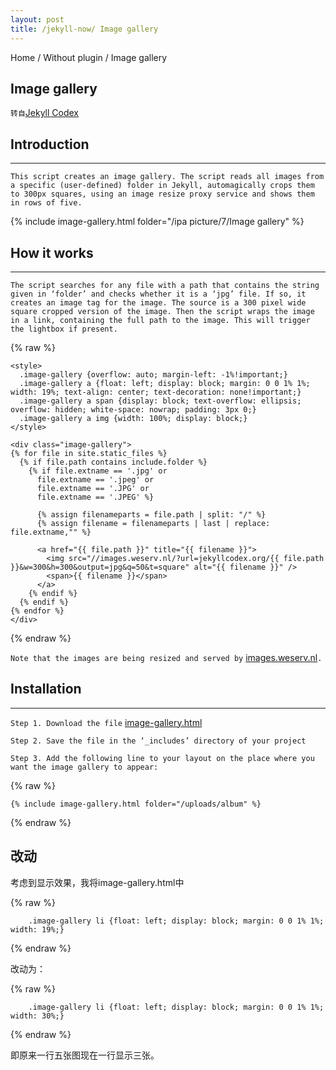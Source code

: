 ```yaml
---
layout: post
title: /jekyll-now/ Image gallery
---
```


Home / Without plugin / Image gallery

## Image gallery ##

`转自`[Jekyll Codex](https://jekyllcodex.org/without-plugin/image-gallery/#)

## Introduction ##
----

`This script creates an image gallery. The script reads all images from a specific (user-defined) folder in Jekyll, automagically crops them to 300px squares, using an image resize proxy service and shows them in rows of five.`


{% include image-gallery.html folder="/ipa picture/7/Image gallery" %}


## How it works ##
----

`The script searches for any file with a path that contains the string given in ‘folder’ and checks whether it is a ‘jpg’ file. If so, it creates an image tag for the image. The source is a 300 pixel wide square cropped version of the image. Then the script wraps the image in a link, containing the full path to the image. This will trigger the lightbox if present.`

{% raw %}

```liquid
<style>
  .image-gallery {overflow: auto; margin-left: -1%!important;}
  .image-gallery a {float: left; display: block; margin: 0 0 1% 1%; width: 19%; text-align: center; text-decoration: none!important;}
  .image-gallery a span {display: block; text-overflow: ellipsis; overflow: hidden; white-space: nowrap; padding: 3px 0;}
  .image-gallery a img {width: 100%; display: block;}
</style>

<div class="image-gallery">
{% for file in site.static_files %}
  {% if file.path contains include.folder %}
    {% if file.extname == '.jpg' or 
      file.extname == '.jpeg' or 
      file.extname == '.JPG' or 
      file.extname == '.JPEG' %}

      {% assign filenameparts = file.path | split: "/" %}
      {% assign filename = filenameparts | last | replace: file.extname,"" %}

      <a href="{{ file.path }}" title="{{ filename }}">
        <img src="//images.weserv.nl/?url=jekyllcodex.org/{{ file.path }}&w=300&h=300&output=jpg&q=50&t=square" alt="{{ filename }}" />
        <span>{{ filename }}</span>
      </a>
    {% endif %}
  {% endif %}
{% endfor %}
</div>
```

{% endraw %}

`Note that the images are being resized and served by` [images.weserv.nl](https://images.weserv.nl/)`.`

## Installation ##
----

`Step 1. Download the file` [image-gallery.html](https://raw.githubusercontent.com/jhvanderschee/jekyllcodex/gh-pages/_includes/image-gallery.html)

`Step 2. Save the file in the ‘_includes’ directory of your project`

`Step 3. Add the following line to your layout on the place where you want the image gallery to appear:`

{% raw %}

```liquid
{% include image-gallery.html folder="/uploads/album" %}
```

{% endraw %}

## 改动 ##

考虑到显示效果，我将image-gallery.html中

{% raw %}

```liquid
    .image-gallery li {float: left; display: block; margin: 0 0 1% 1%; width: 19%;}
```

{% endraw %}

改动为：

{% raw %}

```liquid
    .image-gallery li {float: left; display: block; margin: 0 0 1% 1%; width: 30%;}
```

{% endraw %}

即原来一行五张图现在一行显示三张。
